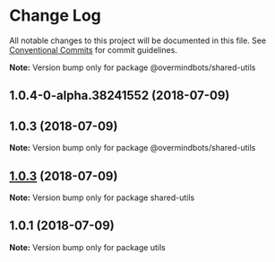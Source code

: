 # Change Log

All notable changes to this project will be documented in this file.
See [Conventional Commits](https://conventionalcommits.org) for commit guidelines.

**Note:** Version bump only for package @overmindbots/shared-utils

<a name="1.0.4-0-alpha.38241552"></a>
## 1.0.4-0-alpha.38241552 (2018-07-09)



<a name="1.0.3"></a>
## 1.0.3 (2018-07-09)




**Note:** Version bump only for package @overmindbots/shared-utils

<a name="1.0.3"></a>
## [1.0.3](https://github.com/bot-alchemy/monorepo-test/compare/v1.0.2...v1.0.3) (2018-07-09)




**Note:** Version bump only for package shared-utils

<a name="1.0.1"></a>
## 1.0.1 (2018-07-09)




**Note:** Version bump only for package utils
